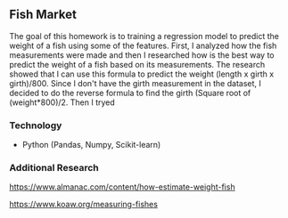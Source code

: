 
## Fish Market 

The goal of this homework is to training a regression model to predict the weight of a fish using some of the features.
First, I analyzed how the fish measurements were made and then I researched how is the best way to predict the weight of a fish based on its measurements. 
The research showed that I can use this formula to predict the weight (length x girth x girth)/800.
Since I don't have the girth measurement in the dataset, I decided to do the reverse formula to find the girth (Square root of (weight*800)/2. Then I tryed  


### Technology

* Python (Pandas, Numpy, Scikit-learn)


### Additional Research

https://www.almanac.com/content/how-estimate-weight-fish

https://www.koaw.org/measuring-fishes

### 

